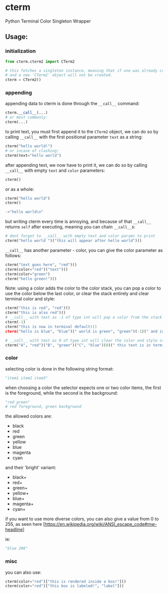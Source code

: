 # cterm
Python Terminal Color Singleton Wrapper

## Usage:

### initialization
```py
from cterm.cterm2 import CTerm2

# this fetches a singleton instance, meaning that if one was already created, the existing one will be give
# and a new 'CTerm2' object will not be created.
cterm = CTerm2()
```

### appending
appending data to cterm is done through the `__call__` command:
```py
cterm.__call__(...)
# or most commonly:
cterm(...)
```
to print text, you must first append it to the `CTerm2` object, we can do so by calling `__call__` with the first positional parameter `text` as a string:
```py
cterm("hello world!")
# or incase of clashing:
cterm(text="hello world")
```

after appending text, we now have to print it, we can do so by calling `__call__` with empty `text` and `color` parameters:
```py
cterm()
```

or as a whole:
```py
cterm("hello world")
cterm()

->"hello world\n"
```

but writing cterm every time is annoying, and because of that `__call__` returns `self` after executing, meaning you can chain `__call__`s:
```py
# dont forget to __call__ with empty text and color params to print
cterm("hello world ")("this will appear after hello world")()
```

`__call__` has another parameter - color, you can give the color parameter as follows:
```py
cterm("text goes here", "red")()
cterm(color="red")("text")()
cterm(color="green")
cterm("hello green!")()
```

Note: using a color adds the color to the color stack, you can pop a color to use the color below the last color, or clear the stack entirely and clear terminal color and style:
```py
cterm("this is red", "red")()
cterm("this is also red")()
# __call__ with text as -1 of type int will pop a color from the stack
cterm(-1)
cterm("this is now in terminal default)()
cterm("hello is blue", "blue")(" world is green", "green")(-1)(" and im blue again!")()

# __call__ with text as 0 of type int will clear the color and style stack
cterm("A", "red")("B", "green")("C", "blue")(0)(" this text is in terminal default")()
```

### color
selecting color is done in the following string format:
```py
"item1 item2 item3"
```

when choosing a color the selector expects one or two color items, the first is the foreground, while the second is the background:
```py
"red green"
# red foreground, green background
```
the allowed colors are:
+ black
+ red
+ green
+ yellow
+ blue
+ magenta
+ cyan

and their 'bright' variant:
+ black+
+ red+
+ green+
+ yellow+
+ blue+
+ magenta+
+ cyan+

if you want to use more diverse colors, you can also give a value from 0 to 255, as seen here [https://en.wikipedia.org/wiki/ANSI_escape_code#mw-headline]

ie:
```py
"blue 208"
```

### misc
you can also use:
```py
cterm(color="red")["this is rendered inside a box!"]()
cterm(color="red")["this box is labeled!", "label"]()
```
